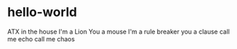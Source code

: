 # hello-world
ATX in the house
I'm a Lion
You a mouse
I'm a rule breaker
you a clause
call me echo
call me chaos
